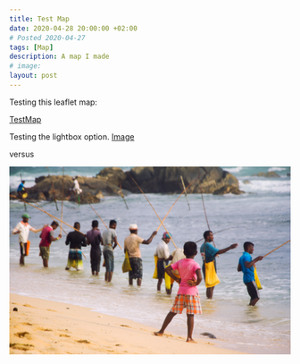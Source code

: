 ```yaml
---
title: Test Map
date: 2020-04-28 20:00:00 +02:00
# Posted 2020-04-27
tags: [Map]
description: A map I made
# image:
layout: post
---
```




Testing this leaflet map:

[TestMap](/TestMap/)

Testing the lightbox option.
[Image](/assets/img/portfolio/[2018-03-01]-Sri_Lanka/stilt_fishermen/Sri_Lanka_748_PS.jpg)

versus

![image](../assets/img/portfolio/[2018-03-01]-Sri_Lanka/stilt_fishermen/Sri_Lanka_748_PS.jpg)
